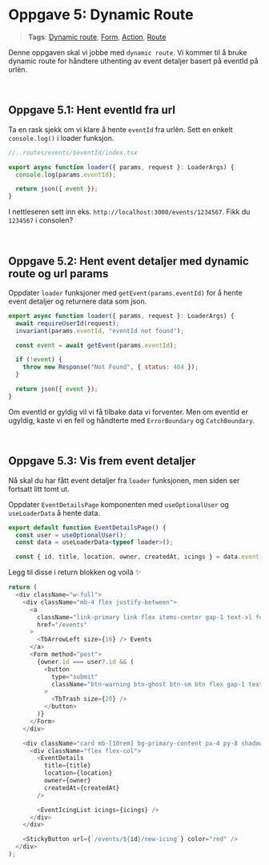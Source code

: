 # Oppgave 5: Dynamic Route

> **Tags**: [Dynamic route](https://remix.run/docs/en/1.14.0/guides/routing#dynamic-segments), [Form](https://remix.run/docs/en/1.14.0/components/form), [Action](https://remix.run/docs/en/1.14.0/route/action), [Route](https://remix.run/docs/en/1.14.0/file-conventions/routes-files)

Denne oppgaven skal vi jobbe med `dynamic route`. Vi kommer til å bruke dynamic route for håndtere uthenting av event detaljer basert på eventId på urlèn.

<br />

## Oppgave 5.1: Hent eventId fra url

Ta en rask sjekk om vi klare å hente `eventId` fra urlèn. Sett en enkelt `console.log()` i loader funksjon.

```js
//..routes/events/$eventId/index.tsx

export async function loader({ params, request }: LoaderArgs) {
  console.log(params.eventId);

  return json({ event });
}
```

I nettleseren sett inn eks. `http://localhost:3000/events/1234567`. Fikk du `1234567` i consolen?

<br />

## Oppgave 5.2: Hent event detaljer med dynamic route og url params

Oppdater `loader` funksjoner med `getEvent(params.eventId)` for å hente event detaljer og returnere data som json.

```js
export async function loader({ params, request }: LoaderArgs) {
  await requireUserId(request);
  invariant(params.eventId, "eventId not found");

  const event = await getEvent(params.eventId);

  if (!event) {
    throw new Response("Not Found", { status: 404 });
  }

  return json({ event });
}
```

Om eventId er gyldig vil vi få tilbake data vi forventer. Men om eventId er ugyldig, kaste vi en feil og håndterte med `ErrorBoundary` og `CatchBoundary`.

<br />

## Oppgave 5.3: Vis frem event detaljer

Nå skal du har fått event detaljer fra `loader` funksjonen, men siden ser fortsatt litt tomt ut. <br />

Oppdater `EventDetailsPage` komponenten med `useOptionalUser` og `useLoaderData` å hente data.

```js
export default function EventDetailsPage() {
  const user = useOptionalUser();
  const data = useLoaderData<typeof loader>();

  const { id, title, location, owner, createdAt, icings } = data.event;

```

Legg til disse i return blokken og voilà ✨

```js
return (
  <div className="w-full">
    <div className="mb-4 flex justify-between">
      <a
        className="link-primary link flex items-center gap-1 text-xl font-bold no-underline"
        href="/events"
      >
        <TbArrowLeft size={16} /> Events
      </a>
      <Form method="post">
        {owner.id === user?.id && (
          <button
            type="submit"
            className="btn-warning btn-ghost btn-sm btn flex gap-1 text-icing-orange"
          >
            <TbTrash size={20} />
          </button>
        )}
      </Form>
    </div>

    <div className="card mb-[10rem] bg-primary-content px-4 py-8 shadow-lg">
      <div className="flex flex-col">
        <EventDetails
          title={title}
          location={location}
          owner={owner}
          createdAt={createdAt}
        />

        <EventIcingList icings={icings} />
      </div>
    </div>

    <StickyButton url={`/events/${id}/new-icing`} color="red" />
  </div>
);
```
